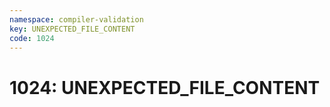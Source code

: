 ```yaml
---
namespace: compiler-validation
key: UNEXPECTED_FILE_CONTENT
code: 1024
---
```


# 1024: UNEXPECTED_FILE_CONTENT
